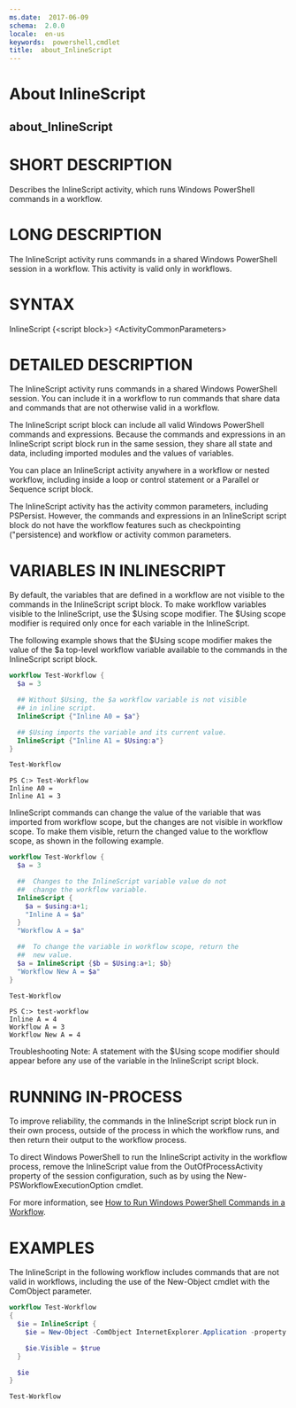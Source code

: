 ```yaml
---
ms.date:  2017-06-09
schema:  2.0.0
locale:  en-us
keywords:  powershell,cmdlet
title:  about_InlineScript
---
```


# About InlineScript
## about_InlineScript


# SHORT DESCRIPTION

Describes the InlineScript activity, which runs Windows
PowerShell commands in a workflow.

# LONG DESCRIPTION

The InlineScript activity runs commands in a shared
Windows PowerShell session in a workflow. This activity
is valid only in workflows.

# SYNTAX

InlineScript {\<script block\>} \<ActivityCommonParameters\>

# DETAILED DESCRIPTION

The InlineScript activity runs commands in a shared
Windows PowerShell session. You can include it in a
workflow to run commands that share data and commands
that are not otherwise valid in a workflow.

The InlineScript script block can include all valid
Windows PowerShell commands and expressions. Because the
commands and expressions in an InlineScript script block
run in the same session, they share all state and data,
including imported modules and the values of variables.

You can place an InlineScript activity anywhere in a workflow
or nested workflow, including inside a loop or control
statement or a Parallel or Sequence script block.

The InlineScript activity has the activity common parameters,
including PSPersist. However, the commands and expressions in
an InlineScript script block do not have the workflow features
such as checkpointing ("persistence) and workflow or activity
common parameters.

# VARIABLES IN INLINESCRIPT

By default, the variables that are defined in a workflow are
not visible to the commands in the InlineScript script block.
To make workflow variables visible to the InlineScript, use the
$Using scope modifier. The $Using scope modifier is required
only once for each variable in the InlineScript.

The following example shows that the $Using scope modifier
makes the value of the $a top-level workflow variable available
to the commands in the InlineScript script block.

```PowerShell
workflow Test-Workflow {
  $a = 3

  ## Without $Using, the $a workflow variable is not visible
  ## in inline script.
  InlineScript {"Inline A0 = $a"}

  ## $Using imports the variable and its current value.
  InlineScript {"Inline A1 = $Using:a"}
}

Test-Workflow
```

```output
PS C:> Test-Workflow
Inline A0 =
Inline A1 = 3
```

InlineScript commands can change the value of the variable
that was imported from workflow scope, but the changes are
not visible in workflow scope. To make them visible, return
the changed value to the workflow scope, as shown in the
following example.

```PowerShell
workflow Test-Workflow {
  $a = 3

  ##  Changes to the InlineScript variable value do not
  ##  change the workflow variable.
  InlineScript {
    $a = $using:a+1; 
    "Inline A = $a"
  }
  "Workflow A = $a"

  ##  To change the variable in workflow scope, return the
  ##  new value.
  $a = InlineScript {$b = $Using:a+1; $b}
  "Workflow New A = $a"
}

Test-Workflow
```

```output
PS C:> test-workflow
Inline A = 4
Workflow A = 3
Workflow New A = 4
```

Troubleshooting Note:  A statement with the $Using scope modifier
should appear before any use of the variable in the InlineScript
script block.

# RUNNING IN-PROCESS

To improve reliability, the commands in the InlineScript script
block run in their own process, outside of the  process in which
the workflow runs, and then return their output to the workflow
process.

To direct Windows PowerShell to run the InlineScript activity in
the workflow process, remove the InlineScript value from the
OutOfProcessActivity property of the session configuration,
such as by using the New-PSWorkflowExecutionOption cmdlet.

For more information, see [How to Run Windows PowerShell Commands
in a Workflow](http://go.microsoft.com/fwlink/?LinkId=261983).

# EXAMPLES

The InlineScript in the following workflow includes commands
that are not valid in workflows, including the use of the
New-Object cmdlet with the ComObject parameter.

```PowerShell
workflow Test-Workflow
{
  $ie = InlineScript {
    $ie = New-Object -ComObject InternetExplorer.Application -property @{navigate2="www.microsoft.com"}

    $ie.Visible = $true
  }

  $ie
}

Test-Workflow
```


